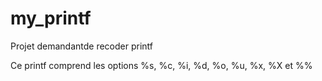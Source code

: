 # my_printf
Projet demandantde recoder printf

Ce printf comprend les options %s, %c, %i, %d, %o, %u, %x, %X et %%
